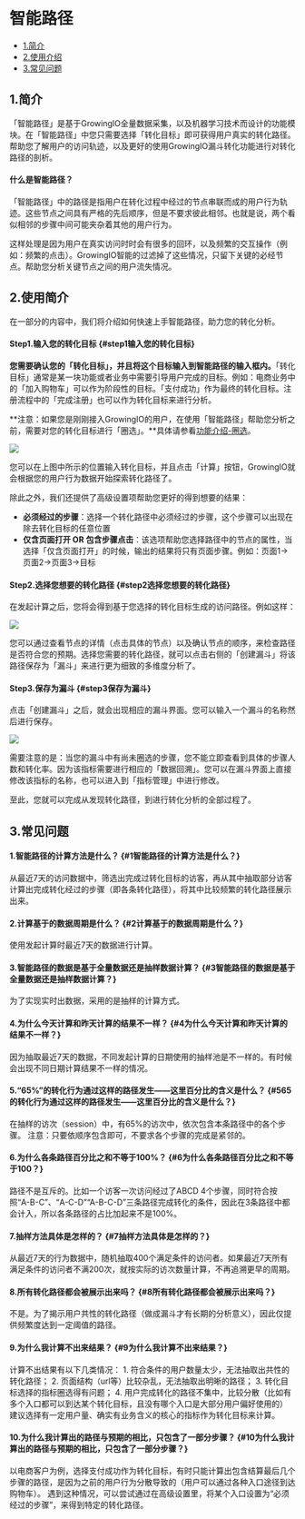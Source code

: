 # 智能路径

* [1.简介](pathfinder.md#1-jian-jie)
* [2.使用介绍](pathfinder.md#2-shi-yong-jian-jie)
* [3.常见问题](pathfinder.md#3-chang-jian-wen-ti)

## 1.简介

「智能路径」是基于GrowingIO全量数据采集，以及机器学习技术而设计的功能模块。在「智能路径」中您只需要选择「转化目标」即可获得用户真实的转化路径。帮助您了解用户的访问轨迹，以及更好的使用GrowingIO漏斗转化功能进行对转化路径的剖析。

#### 什么是智能路径？

「智能路径」中的路径是指用户在转化过程中经过的节点串联而成的用户行为轨迹。这些节点之间具有严格的先后顺序，但是不要求彼此相邻。也就是说，两个看似相邻的步骤中间可能夹杂着其他的用户行为。

这样处理是因为用户在真实访问时时会有很多的回环，以及频繁的交互操作（例如：频繁的点击）。GrowingIO智能的过滤掉了这些情况，只留下关键的必经节点。帮助您分析关键节点之间的用户流失情况。

## 2.使用简介

在一部分的内容中，我们将介绍如何快速上手智能路径，助力您的转化分析。

#### Step1.输入您的转化目标 {#step1输入您的转化目标}

**您需要确认您的「转化目标」，并且将这个目标输入到智能路径的输入框内。**「转化目标」通常是某一块功能或者业务中需要引导用户完成的目标。例如：电商业务中的「加入购物车」可以作为阶段性的目标。「支付成功」作为最终的转化目标。注册流程中的「完成注册」也可以作为转化目标来进行分析。

**注意：如果您是刚刚接入GrowingIO的用户，在使用「智能路径」帮助您分析之前，需要对您的转化目标进行「圈选」。**具体请参看[功能介绍-圈选](https://docs.growingio.com/implementation/circle)。

![](https://docs.growingio.com/.gitbook/assets/1%20%284%29.png)

您可以在上图中所示的位置输入转化目标，并且点击「计算」按钮，GrowingIO就会根据您的用户行为数据开始探索转化路径了。

除此之外，我们还提供了高级设置项帮助您更好的得到想要的结果：

* **必须经过的步骤**：选择一个转化路径中必须经过的步骤，这个步骤可以出现在除去转化目标的任意位置
* **仅含页面打开 OR 包含步骤点击**：该选项帮助您选择路径中的节点的属性，当选择「仅含页面打开」的时候，输出的结果将只有页面步骤。例如：页面1-&gt;页面2-&gt;页面3-&gt;目标

#### Step2.选择您想要的转化路径 {#step2选择您想要的转化路径}

在发起计算之后，您将会得到基于您选择的转化目标生成的访问路径。例如这样：

![](https://docs.growingio.com/.gitbook/assets/2%20%282%29.png)

您可以通过查看节点的详情（点击具体的节点）以及确认节点的顺序，来检查路径是否符合您的预期。选择您需要的转化路径，就可以点击右侧的「创建漏斗」将该路径保存为「漏斗」来进行更为细致的多维度分析了。

#### Step3.保存为漏斗 {#step3保存为漏斗}

点击「创建漏斗」之后，就会出现相应的漏斗界面。您可以输入一个漏斗的名称然后进行保存。

![](https://docs.growingio.com/.gitbook/assets/3%20%281%29.png)

需要注意的是：当您的漏斗中有尚未圈选的步骤，您不能立即查看到具体的步骤人数和转化率。因为该指标需要进行相应的「数据回溯」。您可以在漏斗界面上直接修改该指标的名称，也可以进入到「指标管理」中进行修改。

至此，您就可以完成从发现转化路径，到进行转化分析的全部过程了。

## 3.常见问题

#### 1.智能路径的计算方法是什么？ {#1智能路径的计算方法是什么？}

从最近7天的访问数据中，筛选出完成过转化目标的访客，再从其中抽取部分访客计算出完成转化经过的步骤（即各条转化路径），将其中比较频繁的转化路径展示出来。

#### 2.计算基于的数据周期是什么？ {#2计算基于的数据周期是什么？}

使用发起计算时最近7天的数据进行计算。

#### 3.智能路径的数据是基于全量数据还是抽样数据计算？ {#3智能路径的数据是基于全量数据还是抽样数据计算？}

为了实现实时出数据，采用的是抽样的计算方式。

#### 4.为什么今天计算和昨天计算的结果不一样？ {#4为什么今天计算和昨天计算的结果不一样？}

因为抽取最近7天的数据，不同发起计算的日期使用的抽样池是不一样的。有时候会出现不同日期计算结果不一样的情况。

#### 5.“65%”的转化行为通过这样的路径发生——这里百分比的含义是什么？ {#565的转化行为通过这样的路径发生——这里百分比的含义是什么？}

在抽样的访次（session）中，有65%的访次中，依次包含本条路径中的各个步骤。 注意：只要依顺序包含即可，不要求各个步骤的完成是紧邻的。

#### 6.为什么各条路径百分比之和不等于100%？ {#6为什么各条路径百分比之和不等于100？}

路径不是互斥的。比如一个访客一次访问经过了ABCD 4个步骤，同时符合按照“A-B-C”、“A-C-D”“A-B-C-D”三条路径完成转化的条件，因此在3条路径中都会计入，所以各条路径的占比加起来不是100%。

#### 7.抽样方法具体是怎样的？ {#7抽样方法具体是怎样的？}

从最近7天的行为数据中，随机抽取400个满足条件的访问者。如果最近7天所有满足条件的访问者不满200次，就按实际的访次数量计算，不再追溯更早的周期。

#### 8.所有转化路径都会被展示出来吗？ {#8所有转化路径都会被展示出来吗？}

不是。为了揭示用户共性的转化路径（做成漏斗才有长期的分析意义），因此仅提供频繁度达到一定阈值的路径。

#### 9.为什么我计算不出来结果？ {#9为什么我计算不出来结果？}

计算不出结果有以下几类情况： 1. 符合条件的用户数量太少，无法抽取出共性的转化路径； 2. 页面结构（url等）比较杂乱，无法抽取出明晰的路径； 3. 转化目标选择的指标圈选得有问题； 4. 用户完成转化的路径不集中，比较分散（比如有多个入口都可以到达某个转化目标，且没有哪个入口是大部分用户偏好使用的） 建议选择有一定用户量、确实有业务含义的核心的指标作为转化目标来计算。

#### 10.为什么我计算出的路径与预期的相比，只包含了一部分步骤？ {#10为什么我计算出的路径与预期的相比，只包含了一部分步骤？}

以电商客户为例，选择支付成功作为转化目标，有时只能计算出包含结算最后几个步骤的路径，是因为之前的用户行为分散导致的（用户可以通过各种入口途径到达购物车）。 遇到这种情况，可以尝试通过在高级设置里，将某个入口设置为“必须经过的步骤”，来得到特定的转化路径。

